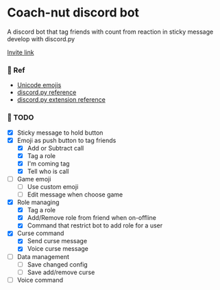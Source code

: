 # Coach-nut discord bot
A discord bot that tag friends with count from reaction in sticky message develop with discord.py

[Invite link](https://discord.com/api/oauth2/authorize?client_id=805073270713745438&permissions=3352640&scope=bot)

### :scroll: Ref
- [Unicode emojis](]https://unicode.org/emoji/charts-12.0/full-emoji-list.html#1f53c)
- [discord.py reference](https://discordpy.readthedocs.io/en/stable/api.html)
- [discord.py extension reference](https://discordpy.readthedocs.io/en/latest/ext/commands/api.html)

### :pencil: TODO
- [x] Sticky message to hold button
- [x] Emoji as push button to tag friends
    - [x] Add or Subtract call
    - [x] Tag a role
    - [x] I'm coming tag
    - [x] Tell who is call
- [ ] Game emoji
    - [ ] Use custom emoji
    - [ ] Edit message when choose game
- [x] Role managing
    - [x] Tag a role
    - [x] Add/Remove role from friend when on-offline
    - [x] Command that restrict bot to add role for a user
- [x] Curse command
    - [x] Send curse message 
    - [x] Voice curse message
- [ ] Data management
    - [ ] Save changed config
    - [ ] Save add/remove curse
- [ ] Voice command
